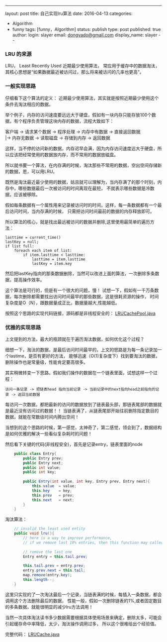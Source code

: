 ---
layout: post
title: 自己实现lru算法
date: 2016-04-13
categories:
- Algorithm
- funny
tags: [funny，Algorithm]
status: publish
type: post
published: true
author:
  login: slayer
  email: dongyado@gmail.com
  display_name: slayer
--
### LRU 的来源

LRU， Least Recently Used 近期最少使用算法， 常应用于缓存中的数据淘汰，
 其核心思想是“如果数据最近被访问过，那么将来被访问的几率也更高“。

### 一般实现思路

仔细看下这个算法的定义： 近期最少使用算法，其实就是按照近期最少使用这个条件去淘汰相应的数据。

举个例子，内存的访问速度要远远大于硬盘，假如有一块内存只能存放100个数据，有个程序负责管理这块内存的数据，流程大致如下：

客户端 -> 请求某个数据 -> 程序处理 -> 内存中有数据 -> 直接返回数据  
                          |-> 内存无数据 -> 读取磁盘 -> 存储到内存 -> 返回数据

这样，当不停的访问新的数据，内存迟早会满，因为内存访问速度远大于硬盘，所以应该把经常使用的数据放内存，而不常用的数据放磁盘。

所以就书要一个算法，在内存满的时候，淘汰那些不常用的数据，空出空间存储新的数据，恩，可以用LRU。

既然是淘汰最近最少使用的数据，姑且就可以理解为，当内存满了的那个时刻，内存中，哪些数据最后一次被访问的时间离现在最短，
不就表示哪些数据是冷数据，应该被移除。

假如每条数据有一个属性用来记录被访问时的时间，这样，每一条数据都有一个最后访问时间，当内存满的时候，
只需把访问时间最前的数据的内存释放即可。

所以算法的核心，就是找出最远被访问的数据并删除,这里使用最简单的遍历方法：

    lasttime = current_time()
    lastKey = null;
    if list full:
        foreach each item of list:
            if item.lasttime < lasttime:
                lasttime = item.lasttime
                lastKey = item.key
         
         

然后把lastKey指向的那条数据删除，当然可以改进上面的算法，一次删除多条数据，提高操作效率。

这个算法是可行的，但是有一个很大的问题，慢！
试想一下，假如有一千万条数据，每次删除都需要找出访问时间最早的那些数据，这是很耗资源的操作，
时间复杂度是O（N），跟数据量成正比，数据量越大,性能越低。

按照这个思路的实现代码链接，源码都是非线程安全的：
[LRUCachePool.java][]


### 优雅的实现思路

上文提到的方法，最大的瓶颈就在于遍历淘汰数据，如何优化这个过程？

细想一下，淘汰的数据，是最后访问时间最早的，上文的思路是为每一条记录加一个lastime，是否有更好的方法，
能够迅速（O(1)复杂度下）找到要淘汰的数据，删除操作也是常量级，性能肯定要高很多。

其实稍微转变一下思路，假如我们操作的数据在一个链表里面，试想这样一个过程：

    访问一条记录 -> 把链表head 指向当前记录 -> 当前记录中的next指向head之前指向的记录 -> 返回当前数据
    
每访问一次数据，都把最新的访问的数据放到了链表最头部，那链表尾部的数据就是最近没有访问过的数据！！
当链表满了，从链表尾部开始往前删除指定数目的数据，就能在常数级时间内腾出空间！

当想到的这个思路的时候，第一感觉，太神奇了，第二感觉，领会到了，数据结构是如何优雅的解决一些看似复杂耗时的问题！ 

然后看下关键的代码(非线程安全)，首先是记录entry，链表里面的node

~~~java
	public class Entry{
		public Entry prev; 
		public Entry next; 
		public int value;  
		public int key;
		
		public Entry(int value, int key, Entry prev, Entry next){
			this.value  = value;
			this.key 	= key;
			this.prev   = prev;
			this.next   = next;
		}
	}

~~~  

淘汰算法：

~~~java
    // invalid the least used entity
    public void lru(){
    	// here is a way to improve performance, 
    	// if we remove last 10% entries, then this function may called less.
    	
    	// remove the last one
    	Entry entry = this.tail.prev;
    	
    	this.tail.prev = entry.prev;
    	entry.prev.next = this.tail;
    	map.remove(entry.key);
    	this.length--;
    }
~~~

这里只实现的了一次淘汰最后一个记录，当链表满的时候，每插入一条数据，都会调用这个方法删除最后的数据，
性能一般，假如一次删除链表的1%,或者固定数目的多条数据，就能很明显的减少lru方法调用！

当然一次具体淘汰读书多少数据需要根据具体使用场景来确定，删除太多，可能会引起缓存命中率降低，太少，淘汰操作调用过多，
所以这个很难给出个经验值。

完整代码：
[LRUCache.java][]

[LRUCachePool.java]: https://github.com/dongyado/awesome-stuff/blob/master/src/top/shares/funny/lru/LRUCachePool.java
[LRUCache.java]: https://github.com/dongyado/awesome-stuff/blob/master/src/top/shares/funny/lru/LRUCache.java